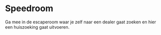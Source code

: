 # Speedroom
Ga mee in de escaperoom waar je zelf naar een dealer gaat zoeken en hier een huiszoeking gaat uitvoeren.

